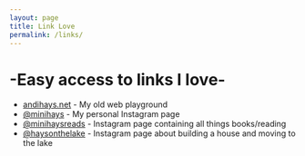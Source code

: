 ```yaml
---
layout: page
title: Link Love
permalink: /links/
---
```

# -Easy access to links I love-
- [andihays.net](http://andihays.net) - My old web playground<br />
- [@minihays](http://instagram.com/minihays/) - My personal Instagram page<br />
- [@minihaysreads](http://instagram.com/minihaysreads/) - Instagram page containing all things books/reading<br />
- [@haysonthelake](http://instagram.com/haysonthelake/) - Instagram page about building a house and moving to the lake<br />